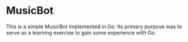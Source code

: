 # MusicBot

This is a simple MusicBot implemented in Go. Its primary purpose was to serve as a learning exercise to gain some experience with Go.
